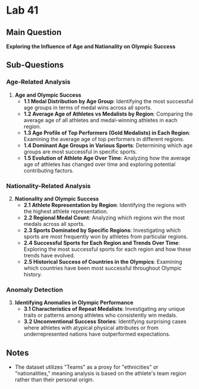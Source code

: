 # Lab 41

## Main Question

**Exploring the Influence of Age and Nationality on Olympic Success**

## Sub-Questions

### Age-Related Analysis

1. **Age and Olympic Success**
   - **1.1 Medal Distribution by Age Group**: Identifying the most successful age groups in terms of medal wins across all sports.
   - **1.2 Average Age of Athletes vs Medalists by Region**: Comparing the average age of all athletes and medal-winning athletes in each region.
   - **1.3 Age Profile of Top Performers (Gold Medalists) in Each Region**: Examining the average age of top performers in different regions.
   - **1.4 Dominant Age Groups in Various Sports**: Determining which age groups are most successful in specific sports.
   - **1.5 Evolution of Athlete Age Over Time**: Analyzing how the average age of athletes has changed over time and exploring potential contributing factors.

### Nationality-Related Analysis

2. **Nationality and Olympic Success**
   - **2.1 Athlete Representation by Region**: Identifying the regions with the highest athlete representation.
   - **2.2 Regional Medal Count**: Analyzing which regions win the most medals across all sports.
   - **2.3 Sports Dominated by Specific Regions**: Investigating which sports are most frequently won by athletes from particular regions.
   - **2.4 Successful Sports for Each Region and Trends Over Time**: Exploring the most successful sports for each region and how these trends have evolved.
   - **2.5 Historical Success of Countries in the Olympics**: Examining which countries have been most successful throughout Olympic history.

### Anomaly Detection

3. **Identifying Anomalies in Olympic Performance**
   - **3.1 Characteristics of Repeat Medalists**: Investigating any unique traits or patterns among athletes who consistently win medals.
   - **3.2 Unconventional Success Stories**: Identifying surprising cases where athletes with atypical physical attributes or from underrepresented nations have outperformed expectations.

## Notes

- The dataset utilizes "Teams" as a proxy for "ethnicities" or "nationalities," meaning analysis is based on the athlete's team region rather than their personal origin.